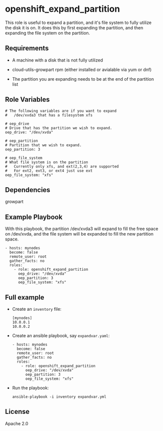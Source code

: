 # openshift_expand_partition

This role is useful to expand a partition, and it's file system to
fully utilize the disk it is on.  It does this by first expanding the
partition, and then expanding the file system on the partition.

## Requirements

* A machine with a disk that is not fully utilized

* cloud-utils-growpart rpm (either installed or avialable via yum or dnf)

* The partition you are expanding needs to be at the end of the partition list

## Role Variables

```
# The following variables are if you want to expand
#   /dev/xvda3 that has a filesystem xfs

# oep_drive
# Drive that has the partition we wish to expand.
oep_drive: "/dev/xvda"

# oep_partition
# Partition that we wish to expand.
oep_partition: 3

# oep_file_system
# What file system is on the partition
#   Currently only xfs, and ext(2,3,4) are supported
#   For ext2, ext3, or ext4 just use ext
oep_file_system: "xfs"

```

## Dependencies

growpart

## Example Playbook

With this playbook, the partition /dev/xvda3 will expand to fill the free
space on /dev/xvda, and the file system will be expanded to fill the new
partition space.

    - hosts: mynodes
      become: false
      remote_user: root
      gather_facts: no
      roles:
        - role: openshift_expand_partition
          oep_drive: "/dev/xvda"
          oep_partition: 3
          oep_file_system: "xfs"


## Full example


* Create an `inventory` file:
    ```
    [mynodes]
    10.0.0.1
    10.0.0.2
    ```

* Create an ansible playbook, say `expandvar.yaml`:
    ```
    - hosts: mynodes
      become: false
      remote_user: root
      gather_facts: no
      roles:
        - role: openshift_expand_partition
          oep_drive: "/dev/xvda"
          oep_partition: 3
          oep_file_system: "xfs"

* Run the playbook:
    ```
    ansible-playbook -i inventory expandvar.yml
    ```

## License

Apache 2.0
